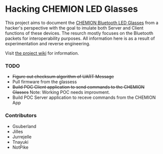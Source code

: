# Hacking CHEMION LED Glasses

This project aims to document the [CHEMION Bluetooth LED Glasses](https://www.amazon.co.uk/CHEMION-Bluetooth-Messages-Animation-Drawings/dp/B01B41PHJM) from a hacker's perspective with the goal to imulate both Server and Client functions of these devices. The resurch mostly focuses on the Bluetooth packets for interoperability purposes. All information here is as a result of experimentation and reverse engineering.

Visit [the project wiki](https://github.com/notpike/ChemionHacking/wiki) for information.

### TODO
* ~~Figure out checksum algorithm of UART Message~~
* Pull firmware from the glassess
* ~~Build POC Client application to send commands to the CHEMION Glasses~~ Note: Working POC needs improvment.
* Build POC Server application to receve commands from the CHEMION App


### Contributors
* Gsuberland
* Jilles
* Jurrejelle
* Tnayuki
* NotPike
